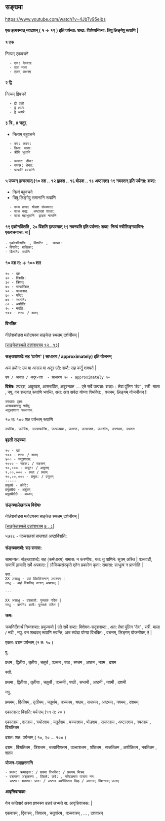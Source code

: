 ## सङ्ख्या

https://www.youtube.com/watch?v=4JbTv95eibs

#### एक इत्यस्मात् नवदशन् ( १  -> १९  ) इति पर्यन्ता: शब्दा: विशेष्यनिघ्ना: त्रिषु लिङ्गेषु रूपाणि |

#### १ एक

नित्यम् एकवचने

```
  - एक: देवदत्त:
  - एका माता
  - एकम् अक्षरम्
```

#### २ द्वि

नित्यम् द्विवचने

```
  - द्वौ वृक्षौ
  - द्वे शाले
  - द्वे अक्षरे
```

#### ३ त्रि , ४ चतुर्

- नित्यम् बहुवचने

```
  - त्रय: कवय:
  - तिस्र: माता:
  - त्रीणि भूतानि

  - चत्वार: दीपा:
  - चतस्र: धेनव:
  - चत्वारि वस्त्राणि
```

#### ५ पञ्चन् इत्यस्मात् (१० दश .. १२ द्वादश .. १६ षोडश .. १८ अष्टादश) **१९ नवदशन्** इति पर्यन्ता: शब्दा:

- नित्यं बहुवचने
- त्रिषु लिङ्गेषु समानानि रूपाणि

```
  - पञ्च प्राणा: षोडश संस्कारा:
  - पञ्च नद्य:  अष्टादश शाला:
  - पञ्च महाभूतानि  द्वादश नामानि
```

#### १९ एकोनविंशति , २० विंशति इत्यस्मात् ९९ नवनवति इति पर्यन्ता: शब्दा: नित्यं स्त्रीलिङ्गवाचिन: एकवचनान्त: च |

```
- एकोनविंशति: , विंशति: ,  चमसा:
- विंशति: बालिका:
- विंशति: पर्णानि
```

#### १० दश त: -> १०० शत

```
१० - दश
२० - विंशति:
३० - त्रिंशत्
४० - चत्वारिंशत्
५० - पञ्चाशत्
६० - षष्टि:
७० - सप्तति:
८० - अशीति:
९० - नवति:
१०० - शत: / शतम्
```

#### विभक्ति

नीलेशबोडस महोदयस्य सङ्केत स्थलम् दर्शनीयम् |

[[सङ्केतस्थले दत्तांशपत्रम् १२ , १३](https://drive.google.com/file/d/1uyjkrTsjYal5QfO-LraPpPFB5UIkgQ_n/view)]


#### सङ्ख्याशब्दैः सह 'प्रायेण' ( साधारण / approximately) इति योजनम् 

अयं प्रयोग: उप वा आसन्न वा अदूर एतै: शब्दै: सह कर्तुं शक्यते | 

```
उप / आसन्न / अदूर-दश  - साधारण १० - approximately १०
```

**विशेष:** उपदश, अदूरदश, आसन्नविंश, अदूरनवत   .... एते सर्वे उत्पन्ना: शब्दा:।  तेषां पुंलिग 'देव' , स्त्री. माला , नपु. वन शब्दवत् रूपाणि भवन्ति,
अत: अत्र सर्वदा योग्या विभक्ति: , वचनम्, लिङ्गम् योजनीयम् !!

```
उपदशाः वृक्षाः
आसन्नदशासु नदीषु
अदूरदशानां फलानाम्
```

१० त: १०० शत पर्यन्तम् रूपाणि

```
उपविंश, उपत्रिंश, उपचत्वारिंश, उपपञ्चाश, उपषष्ट, उपसप्तत, उपाशीत, उपनवत, उपशत
```

#### बृहती सङ्ख्या

```
१० - दश
१०० - शत: / शतम्
४०० - चतुश्शतम्
१००० - सहस्र: / सहस्रम्
१०,००० - अयुत: / अयुतम्
१,००,००० - लक्षा / लक्षम्
१०,००,००० - प्रयुत: / प्रयुतम्
-----
प्रयुत0 - कोटि:
प्रयुत00 - अर्बुदम्
प्रयुत000 - अब्जम्
```

#### संङ्ख्यालेखनस्य विशेषाः

नीलेशबोडस महोदयस्य सङ्केत स्थलम् दर्शनीयम् |

[[सङ्केतस्थले दत्तांशपत्रम् ७ , ८](https://drive.google.com/file/d/1uyjkrTsjYal5QfO-LraPpPFB5UIkgQ_n/view)]

५७२८ - पञ्चसहस्रं सप्तशतं अष्टाविंशति:

#### संङ्ख्याशब्दै: सह समास:

सामान्यत: संङ्ख्याशब्दै: सह (कर्मधारय) समास: न करणीय:, यत: तु पाणिने: सूत्रम् अस्ति |
पञ्चवटी, सप्तर्षि इत्यादि सर्वे अपवादा: | लौकिकसंस्कृते एतेन प्रकारेण कृता: समासा: साधुत्वं न प्राप्नोति |

```
उदा.
XX असाधु - अहं विंशतिजनान् अपश्यम् |
साधु - अहं विंशतिम् जनान् अपश्यम् |

---

XX असाधु - दशबालै: पुस्तकं पठितं |
साधु - दशभि: बालै: पुस्तकं पठितं |
```

#### क्रम:

क्रमनिर्देशार्थं निम्नशब्दा: प्रयुज्यन्ते | एते सर्वे शब्दा: विशेषण-सदृशशब्दा:, अत: तेषां पुंलिग 'देव' , स्त्री. माला / नदी , नपु. वन शब्दवत् रूपाणि भवन्ति, अत्र सर्वदा योग्या विभक्ति: , वचनम्, लिङ्गम् योजनीयम् !! |

एकत: दशम पर्यन्तम्  (१ त: १० )

पु.
<div id="1to10" class="tabular">प्रथम , द्वितीय , तृतीय , चतुर्थ , पञ्चम , षष्ठ , सप्तम , अष्टम , नवम , दशम </div>

स्त्री.
<div id="1to10f" class="tabular">प्रथमा , द्वितीया , तृतीया , चतुर्थी , पञ्चमी , षष्ठी , सप्तमी , अष्टमी , नवमी , दशमी </div>

नपु.
<div id="1to10n" class="tabular">प्रथमम् , द्वितीयम् , तृतीयम् , चतुर्थम् , पञ्चमम् , षष्ठम् , सप्तमम् , अष्टमम् , नवमम् , दशमम् </div>

एकादशत: विंशति: पर्यन्तम्  (११ त: २० )
<div id="11to20" class="tabular"> एकादशम , द्वादशम , त्रयोदशम , चतुर्दशम , पञ्चदशम , षोडशम , सप्तदशम , अष्टादशम , नवदशम , विंशतितम </div>

दशत: शत: पर्यन्तम् ( १०, २० ... १०० )
<div id="10to100" class="tabular">दशम , विंशतितम , त्रिंशत्तम , चत्वारिंशत्तम , पञ्चाशत्तम , षष्टितम , सप्ततितम , अशीतितम , नवतितम , शतम </div>


**योजन-उदाहरणानि**

```
- प्रथम: क्रमाङ्क: / प्रथमा विभक्ति: / प्रथमम् मित्रम्
- दशमस्य अङ्कस्य , विंशते: कवे: , षष्टितमाय पात्राय नमः
- अष्टम: शततम: पाठ: / अष्टमा अशीतितमा दिक् / अष्टमम् त्रिंशत्तमम् फलम्
```


#### आवृत्तिवाचका:

येन कतिवारं अस्य प्रश्नस्य उत्तरं लभ्यते स: आवृत्तिवाचक: |

<div id="10to100" class="tabular">
एकवारम् , द्विवारम् , त्रिवारम् , चतुर्वारम् , पञ्चवारम् , ... , दशवारम्
</div>
